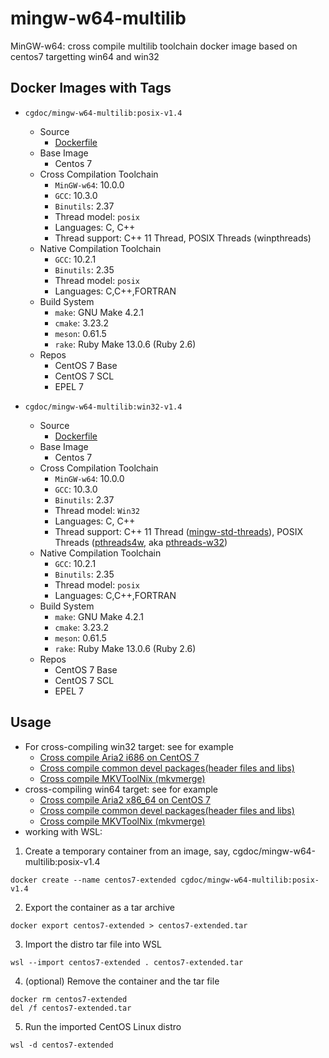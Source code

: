 # mingw-w64-multilib
MinGW-w64: cross compile multilib toolchain docker image based on centos7 targetting win64 and win32

## Docker Images with Tags
* `cgdoc/mingw-w64-multilib:posix-v1.4`
    * Source
        * [Dockerfile](https://github.com/Jesseatgao/mingw-w64-multilib/releases/tag/posix-v1.4)
    * Base Image
        * Centos 7
    * Cross Compilation Toolchain
        * `MinGW-w64`: 10.0.0
        * `GCC`: 10.3.0
        * `Binutils`: 2.37
        * Thread model: `posix`
        * Languages: C, C++
        * Thread support: C++ 11 Thread, POSIX Threads (winpthreads)
    * Native Compilation Toolchain
        * `GCC`: 10.2.1
        * `Binutils`: 2.35
        * Thread model: `posix`
        * Languages: C,C++,FORTRAN
    * Build System
        * `make`: GNU Make 4.2.1
        * `cmake`: 3.23.2
        * `meson`: 0.61.5
        * `rake`: Ruby Make 13.0.6 (Ruby 2.6)
    * Repos
        * CentOS 7 Base
        * CentOS 7 SCL
        * EPEL 7

* `cgdoc/mingw-w64-multilib:win32-v1.4`
    * Source
        * [Dockerfile](https://github.com/Jesseatgao/mingw-w64-multilib/releases/tag/win32-v1.4)
    * Base Image
        * Centos 7
    * Cross Compilation Toolchain
        * `MinGW-w64`: 10.0.0
        * `GCC`: 10.3.0
        * `Binutils`: 2.37
        * Thread model: `Win32`
        * Languages: C, C++
        * Thread support: C++ 11 Thread ([mingw-std-threads](https://github.com/meganz/mingw-std-threads)), POSIX Threads ([pthreads4w](https://sourceforge.net/projects/pthreads4w), aka [pthreads-w32](https://www.sourceware.org/pthreads-win32))
    * Native Compilation Toolchain
        * `GCC`: 10.2.1
        * `Binutils`: 2.35
        * Thread model: `posix`
        * Languages: C,C++,FORTRAN
    * Build System
        * `make`: GNU Make 4.2.1
        * `cmake`: 3.23.2
        * `meson`: 0.61.5
        * `rake`: Ruby Make 13.0.6 (Ruby 2.6)
    * Repos
        * CentOS 7 Base
        * CentOS 7 SCL
        * EPEL 7

## Usage
* For cross-compiling win32 target: see for example
    * [Cross compile Aria2 i686 on CentOS 7](https://github.com/Jesseatgao/aria2-patched-static-build/blob/master/Dockerfile.i686.x86_64.mingw)
    * [Cross compile common devel packages(header files and libs)](https://github.com/Jesseatgao/mingw-w64-libs)
    * [Cross compile MKVToolNix (mkvmerge)](https://github.com/Jesseatgao/MKVToolNix-static-builds)
* cross-compiling win64 target: see for example
    * [Cross compile Aria2 x86_64 on CentOS 7](https://github.com/Jesseatgao/aria2-patched-static-build/blob/master/Dockerfile.i686.x86_64.mingw)
    * [Cross compile common devel packages(header files and libs)](https://github.com/Jesseatgao/mingw-w64-libs)
    * [Cross compile MKVToolNix (mkvmerge)](https://github.com/Jesseatgao/MKVToolNix-static-builds)
* working with WSL:
1. Create a temporary container from an image, say, cgdoc/mingw-w64-multilib:posix-v1.4
```shell
docker create --name centos7-extended cgdoc/mingw-w64-multilib:posix-v1.4
```
2. Export the container as a tar archive
```shell
docker export centos7-extended > centos7-extended.tar
```
3. Import the distro tar file into WSL
```shell
wsl --import centos7-extended . centos7-extended.tar
```
4. (optional) Remove the container and the tar file
```shell
docker rm centos7-extended
del /f centos7-extended.tar
```
5. Run the imported CentOS Linux distro
```shell
wsl -d centos7-extended
```
